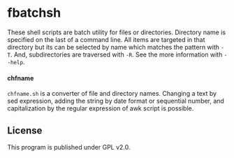 fbatchsh
========

These shell scripts are batch utility for files or directories. Directory name is specified on the last of a command line. All items are targeted in that directory but its can be selected by name which matches the pattern with `-T`. And, subdirectories are traversed with `-R`. See the more information with `--help`.

#### chfname

`chfname.sh` is a converter of file and directory names. Changing a text by sed expression, adding the string by date format or sequential number, and capitalization by the regular expression of awk script is possible.

## License

This program is published under GPL v2.0.

